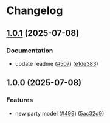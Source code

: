 # Changelog

## [1.0.1](https://github.com/Altinn/altinn-register/compare/Altinn.Register.Contracts-v1.0.0...Altinn.Register.Contracts-v1.0.1) (2025-07-08)


### Documentation

* update readme ([#507](https://github.com/Altinn/altinn-register/issues/507)) ([e1de383](https://github.com/Altinn/altinn-register/commit/e1de3834eeb65f6e548db8ae95325fb8b823411d))

## 1.0.0 (2025-07-08)


### Features

* new party model ([#499](https://github.com/Altinn/altinn-register/issues/499)) ([5ac32d9](https://github.com/Altinn/altinn-register/commit/5ac32d9948f9c8298ea1fd94dfc5345f8f48fbbd))
